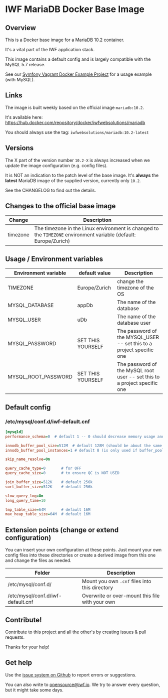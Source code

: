 # IWF MariaDB Docker Base Image


## Overview

This is a Docker base image for a MariaDB 10.2 container.

It's a vital part of the IWF application stack.

This image contains a default config and is largely compatible with the MySQL 5.7 release.

See our [Symfony Vagrant Docker Example Project](https://github.com/iwf-web/symfony-vagrant-docker-example) for a usage example (with MySQL).


## Links

The image is built weekly based on the official image `mariadb:10.2`.

It's available here: https://hub.docker.com/repository/docker/iwfwebsolutions/mariadb

You should always use the tag: `iwfwebsolutions/mariadb:10.2-latest`


## Versions

The X part of the version number `10.2-X` is always increased when we update the image configuration (e.g. config files).

It is NOT an indication to the patch level of the base image. It's **always** the **latest** MariaDB image of the supplied version, 
currently only `10.2`.

See the CHANGELOG to find out the details.


## Changes to the official base image

Change     | Description
-----------|--------------
timezone   | The timezone in the Linux environment is changed to the `TIMEZONE` environment variable (default: Europe/Zurich)


 
## Usage / Environment variables

Environment variable  | default value  | Description
----------------------|----------------|---------------
TIMEZONE              | Europe/Zurich  | change the timezone of the OS
MYSQL_DATABASE        | appDb          | The name of the database
MYSQL_USER            | uDb            | The name of the database user
MYSQL_PASSWORD        | SET THIS YOURSELF  | The password of the MYSQL_USER -- set this to a project specific one
MYSQL_ROOT_PASSWORD   | SET THIS YOURSELF  | The password of the MySQL root user -- set this to a project specific one


## Default config

### /etc/mysql/conf.d/iwf-default.cnf

```ini
[mysqld]
performance_schema=0  # default 1 -- 0 should decrease memory usage and performance, only enable this for debugging

innodb_buffer_pool_size=512M  # default 128M (should be about the same as the mem limit)
innodb_buffer_pool_instances=1 # default 8 (is only used if buffer_pool_size > 1GB)

skip_name_resolve=On

query_cache_type=0       # for OFF
query_cache_size=0       # to ensure QC is NOT USED

join_buffer_size=512K    # default 256k
sort_buffer_size=512K    # default 256k

slow_query_log=On
long_query_time=10

tmp_table_size=64M       # default 16M
max_heap_table_size=64M  # default 16M
```

## Extension points (change or extend configuration)

You can insert your own configuration at these points. Just mount your own config files into these directories or create a derived image from this one and change the files as needed.

Folder      | Description
------------|-------------
/etc/mysql/conf.d/   | Mount you own `.cnf` files into this directory
/etc/mysql/conf.d/iwf-default.cnf  | Overwrite or over-mount this file with your own


## Contribute!

Contribute to this project and all the other's by creating issues & pull requests.

Thanks for your help!


## Get help

Use the [issue system on Github](https://github.com/iwf-web/docker-nginx) to report errors or suggestions.

You can also write to opensource@iwf.io. We try to answer every question, but it might take some days.

 
